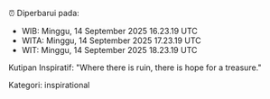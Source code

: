 ⏰ Diperbarui pada:
- WIB: Minggu, 14 September 2025 16.23.19 UTC
- WITA: Minggu, 14 September 2025 17.23.19 UTC
- WIT: Minggu, 14 September 2025 18.23.19 UTC

Kutipan Inspiratif:
"Where there is ruin, there is hope for a treasure."


Kategori: inspirational

